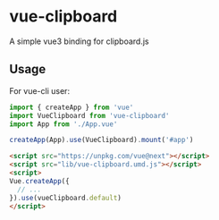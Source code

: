 # vue-clipboard

A simple vue3 binding for clipboard.js


## Usage

For vue-cli user:

```js
import { createApp } from 'vue'
import VueClipboard from 'vue-clipboard'
import App from './App.vue'

createApp(App).use(VueClipboard).mount('#app')
```

```html
<script src="https://unpkg.com/vue@next"></script>
<script src="lib/vue-clipboard.umd.js"></script>
<script>
Vue.createApp({
  // ...
}).use(vueClipboard.default)
</script>
```
